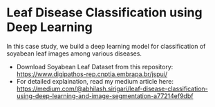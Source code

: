 # Leaf Disease Classification using Deep Learning
In this case study, we build a deep learning model for classification of soyabean leaf images among various diseases.


* Download Soyabean Leaf Dataset from this repository: https://www.digipathos-rep.cnptia.embrapa.br/jspui/
* For detailed explaination, read my medium article here: https://medium.com/@abhilash.sirigari/leaf-disease-classification-using-deep-learning-and-image-segmentation-a77214ef9dbf
